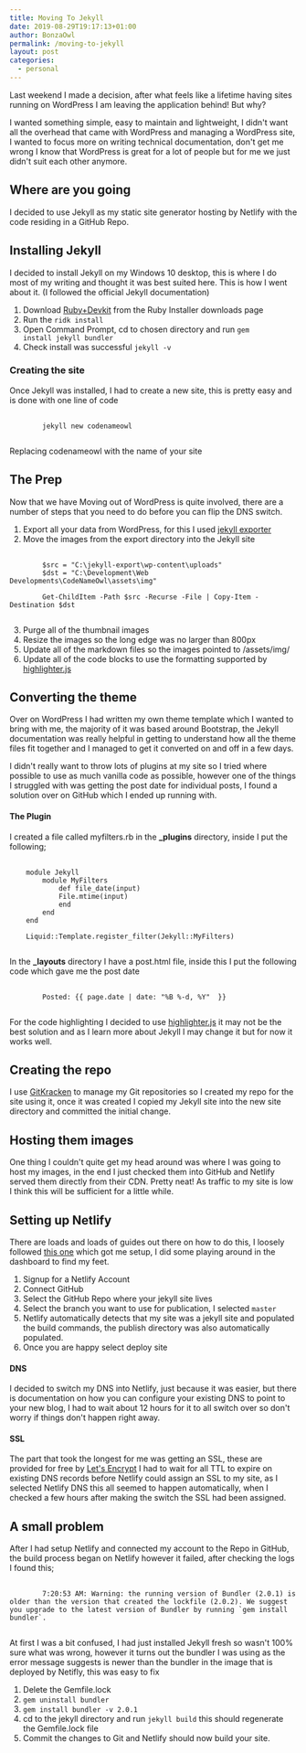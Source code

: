 ```yaml
---
title: Moving To Jekyll
date: 2019-08-29T19:17:13+01:00
author: BonzaOwl
permalink: /moving-to-jekyll
layout: post
categories:
  - personal
---
```


Last weekend I made a decision, after what feels like a lifetime having sites running on WordPress I am leaving the application behind! But why? 

I wanted something simple, easy to maintain and lightweight, I didn't want all the overhead that came with WordPress and managing a WordPress site, I wanted to focus more on writing technical documentation, don't get me wrong I know that WordPress is great for a lot of people but for me we just didn't suit each other anymore. 

## Where are you going

I decided to use Jekyll as my static site generator hosting by Netlify with the code residing in a GitHub Repo. 

## Installing Jekyll

I decided to install Jekyll on my Windows 10 desktop, this is where I do most of my writing and thought it was best suited here. This is how I went about it. (I followed the official Jekyll documentation) 

1. Download [Ruby+Devkit](https://rubyinstaller.org/downloads/) from the Ruby Installer downloads page
2. Run the <code>ridk install</code>
3. Open Command Prompt, cd to chosen directory and run <code>gem install jekyll bundler</code>
4. Check install was successful <code>jekyll -v</code>

### Creating the site

Once Jekyll was installed, I had to create a new site, this is pretty easy and is done with one line of code 

<pre>
    <code class="html">
        jekyll new codenameowl
    </code>
</pre>

Replacing codenameowl with the name of your site

## The Prep

Now that we have 
Moving out of WordPress is quite involved, there are a number of steps that you need to do before you can flip the DNS switch. 

1. Export all your data from WordPress, for this I used [jekyll exporter](https://wordpress.org/plugins/jekyll-exporter/)
2. Move the images from the export directory into the Jekyll site

<pre>
    <code class="ps">
        $src = "C:\jekyll-export\wp-content\uploads"
        $dst = "C:\Development\Web Developments\CodeNameOwl\assets\img"

        Get-ChildItem -Path $src -Recurse -File | Copy-Item -Destination $dst    
    </code>
</pre>

3. Purge all of the thumbnail images
4. Resize the images so the long edge was no larger than 800px
5. Update all of the markdown files so the images pointed to /assets/img/
6. Update all of the code blocks to use the formatting supported by [highlighter.js](https://highlightjs.org/usage/)

## Converting the theme

Over on WordPress I had written my own theme template which I wanted to bring with me, the majority of it was based around Bootstrap, the Jekyll documentation was really helpful in getting to understand how all the theme files fit together and I managed to get it converted on and off in a few days.

I didn't really want to throw lots of plugins at my site so I tried where possible to use as much vanilla code as possible, however one of the things I struggled with was getting the post date for individual posts, I found a solution over on GitHub which I ended up running with.

#### The Plugin

I created a file called myfilters.rb in the **_plugins** directory, inside I put the following;

<pre>
    <code class="ruby">
    module Jekyll
        module MyFilters
            def file_date(input)
            File.mtime(input)
            end
        end
    end

    Liquid::Template.register_filter(Jekyll::MyFilters)
  </code>
</pre>

In the **_layouts** directory I have a post.html file, inside this I put the following code which gave me the post date

<pre>
    <code class="html">
        <time>Posted: {{ page.date | date: "%B %-d, %Y"  }}</time>
    </code>
</pre>

For the code highlighting I decided to use [highlighter.js](https://highlightjs.org/usage/) it may not be the best solution and as I learn more about Jekyll I may change it but for now it works well.

## Creating the repo

I use [GitKracken](https://www.gitkraken.com) to manage my Git repositories so I created my repo for the site using it, once it was created I copied my Jekyll site into the new site directory and committed the initial change. 

## Hosting them images

One thing I couldn't quite get my head around was where I was going to host my images, in the end I just checked them into GitHub and Netlify served them directly from their CDN. Pretty neat! As traffic to my site is low I think this will be sufficient for a little while. 

## Setting up Netlify

There are loads and loads of guides out there on how to do this, I loosely followed [this one](https://www.chrisanthropic.com/blog/2018/migrating-blog-from-aws-stack-to-netlify/) which got me setup, I did some playing around in the dashboard to find my feet.

1. Signup for a Netlify Account
2. Connect GitHub
3. Select the GitHub Repo where your jekyll site lives
4. Select the branch you want to use for publication, I selected <code>master</code>
5. Netlify automatically detects that my site was a jekyll site and populated the build commands, the publish directory was also automatically populated.
6. Once you are happy select deploy site

#### DNS

I decided to switch my DNS into Netlify, just because it was easier, but there is documentation on how you can configure your existing DNS to point to your new blog, I had to wait about 12 hours for it to all switch over so don't worry if things don't happen right away.

#### SSL

The part that took the longest for me was getting an SSL, these are provided for free by [Let's Encrypt](https://letsencrypt.org) I had to wait for all TTL to expire on existing DNS records before Netlify could assign an SSL to my site, as I selected Netlify DNS this all seemed to happen automatically, when I checked a few hours after making the switch the SSL had been assigned.

## A small problem 

After I had setup Netlify and connected my account to the Repo in GitHub, the build process began on Netlify however it failed, after checking the logs I found this;

<pre>
    <code>
        7:20:53 AM: Warning: the running version of Bundler (2.0.1) is older than the version that created the lockfile (2.0.2). We suggest you upgrade to the latest version of Bundler by running `gem install bundler`.
    </code>
</pre>

At first I was a bit confused, I had just installed Jekyll fresh so wasn't 100% sure what was wrong, however it turns out the bundler I was using as the error message suggests is newer than the bundler in the image that is deployed by Netifly, this was easy to fix

1. Delete the Gemfile.lock
2. <code>gem uninstall bundler</code>
3. <code>gem install bundler -v 2.0.1</code>
4. cd to the jekyll directory and run <code>jekyll build</code> this should regenerate the Gemfile.lock file
5. Commit the changes to Git and Netlify should now build your site.
